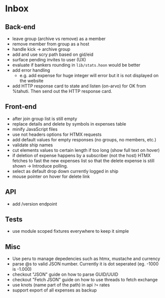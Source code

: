 # Inbox

## Back-end

- leave group (archive vs remove) as a member
- remove member from group as a host
- handle kick -> archive group
- add and use scry path based on gid/eid
- surface pending invites to user (UX)
- evaluate if bankers rounding in `lib/stats.hoon` would be better
- add error handling
  - e.g. add expense for huge integer will error but it is not displayed on the website
- add HTTP response card to state and listen (on-arvo) for OK from %tahuti. Then send out the HTTP response card.

## Front-end

- after join group list is still empty
- replace details and delete by symbols in expenses table
- minify JavaScript files
- use not headers options for HTMX requests
- add default values for empty responses (no groups, no members, etc.)
- validate ship names
- cut elements values to certain length if too long (show full text on hover)
- if deletion of expense happens by a subscriber (not the host) HTMX fetches to fast the new expenses list so that the delete expense is still shown -> Introduce polling.
- select as default drop down currently logged in ship
- mouse pointer on hover for delete link

## API 

- add /version endpoint

## Tests

- use module scoped fixtures everywhere to keep it simple

## Misc

- Use peru to manage depedencies such as htmx, mustache and currency
- parse @s to valid JSON number. Currently it is dot seperated (eg. -1000 is -1.000)
- checkout "JSON" guide on how to parse GUID/UUID
- checkout "Fetch JSON" guide on how to use threads to fetch exchange
- use knots (name part of the path) in api `?+`
rates
- support export of all expenses as backup
